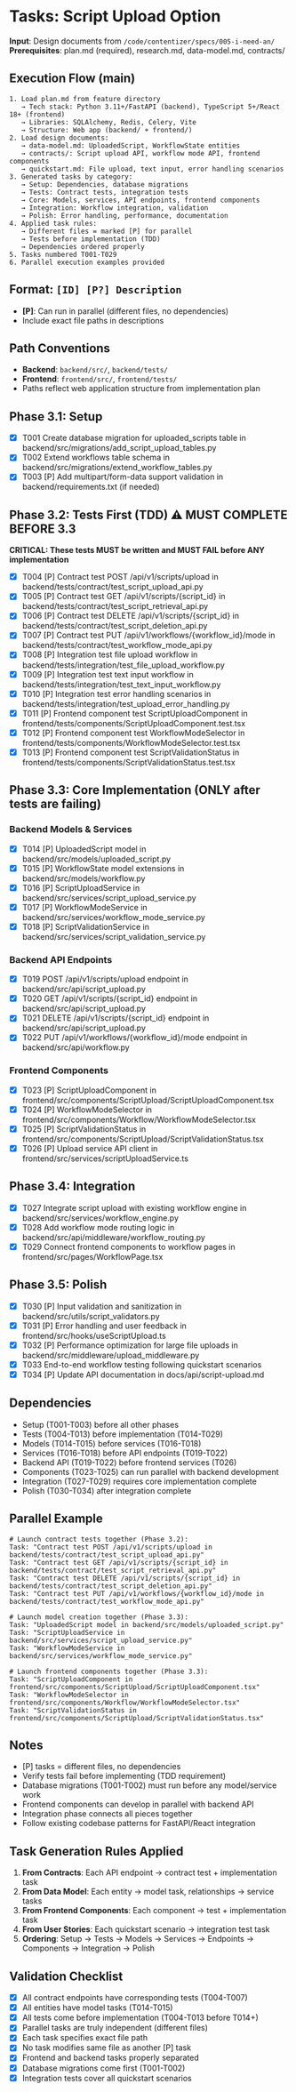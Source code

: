# Tasks: Script Upload Option

**Input**: Design documents from `/code/contentizer/specs/005-i-need-an/`
**Prerequisites**: plan.md (required), research.md, data-model.md, contracts/

## Execution Flow (main)
```
1. Load plan.md from feature directory
   → Tech stack: Python 3.11+/FastAPI (backend), TypeScript 5+/React 18+ (frontend)
   → Libraries: SQLAlchemy, Redis, Celery, Vite
   → Structure: Web app (backend/ + frontend/)
2. Load design documents:
   → data-model.md: UploadedScript, WorkflowState entities
   → contracts/: Script upload API, workflow mode API, frontend components
   → quickstart.md: File upload, text input, error handling scenarios
3. Generated tasks by category:
   → Setup: Dependencies, database migrations
   → Tests: Contract tests, integration tests
   → Core: Models, services, API endpoints, frontend components
   → Integration: Workflow integration, validation
   → Polish: Error handling, performance, documentation
4. Applied task rules:
   → Different files = marked [P] for parallel
   → Tests before implementation (TDD)
   → Dependencies ordered properly
5. Tasks numbered T001-T029
6. Parallel execution examples provided
```

## Format: `[ID] [P?] Description`
- **[P]**: Can run in parallel (different files, no dependencies)
- Include exact file paths in descriptions

## Path Conventions
- **Backend**: `backend/src/`, `backend/tests/`
- **Frontend**: `frontend/src/`, `frontend/tests/`
- Paths reflect web application structure from implementation plan

## Phase 3.1: Setup
- [x] T001 Create database migration for uploaded_scripts table in backend/src/migrations/add_script_upload_tables.py
- [x] T002 Extend workflows table schema in backend/src/migrations/extend_workflow_tables.py
- [x] T003 [P] Add multipart/form-data support validation in backend/requirements.txt (if needed)

## Phase 3.2: Tests First (TDD) ⚠️ MUST COMPLETE BEFORE 3.3
**CRITICAL: These tests MUST be written and MUST FAIL before ANY implementation**
- [x] T004 [P] Contract test POST /api/v1/scripts/upload in backend/tests/contract/test_script_upload_api.py
- [x] T005 [P] Contract test GET /api/v1/scripts/{script_id} in backend/tests/contract/test_script_retrieval_api.py
- [x] T006 [P] Contract test DELETE /api/v1/scripts/{script_id} in backend/tests/contract/test_script_deletion_api.py
- [x] T007 [P] Contract test PUT /api/v1/workflows/{workflow_id}/mode in backend/tests/contract/test_workflow_mode_api.py
- [x] T008 [P] Integration test file upload workflow in backend/tests/integration/test_file_upload_workflow.py
- [x] T009 [P] Integration test text input workflow in backend/tests/integration/test_text_input_workflow.py
- [x] T010 [P] Integration test error handling scenarios in backend/tests/integration/test_upload_error_handling.py
- [x] T011 [P] Frontend component test ScriptUploadComponent in frontend/tests/components/ScriptUploadComponent.test.tsx
- [x] T012 [P] Frontend component test WorkflowModeSelector in frontend/tests/components/WorkflowModeSelector.test.tsx
- [x] T013 [P] Frontend component test ScriptValidationStatus in frontend/tests/components/ScriptValidationStatus.test.tsx

## Phase 3.3: Core Implementation (ONLY after tests are failing)
### Backend Models & Services
- [x] T014 [P] UploadedScript model in backend/src/models/uploaded_script.py
- [x] T015 [P] WorkflowState model extensions in backend/src/models/workflow.py
- [x] T016 [P] ScriptUploadService in backend/src/services/script_upload_service.py
- [x] T017 [P] WorkflowModeService in backend/src/services/workflow_mode_service.py
- [x] T018 [P] ScriptValidationService in backend/src/services/script_validation_service.py

### Backend API Endpoints
- [x] T019 POST /api/v1/scripts/upload endpoint in backend/src/api/script_upload.py
- [x] T020 GET /api/v1/scripts/{script_id} endpoint in backend/src/api/script_upload.py
- [x] T021 DELETE /api/v1/scripts/{script_id} endpoint in backend/src/api/script_upload.py
- [x] T022 PUT /api/v1/workflows/{workflow_id}/mode endpoint in backend/src/api/workflow.py

### Frontend Components
- [x] T023 [P] ScriptUploadComponent in frontend/src/components/ScriptUpload/ScriptUploadComponent.tsx
- [x] T024 [P] WorkflowModeSelector in frontend/src/components/Workflow/WorkflowModeSelector.tsx
- [x] T025 [P] ScriptValidationStatus in frontend/src/components/ScriptUpload/ScriptValidationStatus.tsx
- [x] T026 [P] Upload service API client in frontend/src/services/scriptUploadService.ts

## Phase 3.4: Integration
- [x] T027 Integrate script upload with existing workflow engine in backend/src/services/workflow_engine.py
- [x] T028 Add workflow mode routing logic in backend/src/api/middleware/workflow_routing.py
- [x] T029 Connect frontend components to workflow pages in frontend/src/pages/WorkflowPage.tsx

## Phase 3.5: Polish
- [x] T030 [P] Input validation and sanitization in backend/src/utils/script_validators.py
- [x] T031 [P] Error handling and user feedback in frontend/src/hooks/useScriptUpload.ts
- [x] T032 [P] Performance optimization for large file uploads in backend/src/middleware/upload_middleware.py
- [x] T033 End-to-end workflow testing following quickstart scenarios
- [x] T034 [P] Update API documentation in docs/api/script-upload.md

## Dependencies
- Setup (T001-T003) before all other phases
- Tests (T004-T013) before implementation (T014-T029)
- Models (T014-T015) before services (T016-T018)
- Services (T016-T018) before API endpoints (T019-T022)
- Backend API (T019-T022) before frontend services (T026)
- Components (T023-T025) can run parallel with backend development
- Integration (T027-T029) requires core implementation complete
- Polish (T030-T034) after integration complete

## Parallel Example
```
# Launch contract tests together (Phase 3.2):
Task: "Contract test POST /api/v1/scripts/upload in backend/tests/contract/test_script_upload_api.py"
Task: "Contract test GET /api/v1/scripts/{script_id} in backend/tests/contract/test_script_retrieval_api.py"
Task: "Contract test DELETE /api/v1/scripts/{script_id} in backend/tests/contract/test_script_deletion_api.py"
Task: "Contract test PUT /api/v1/workflows/{workflow_id}/mode in backend/tests/contract/test_workflow_mode_api.py"

# Launch model creation together (Phase 3.3):
Task: "UploadedScript model in backend/src/models/uploaded_script.py"
Task: "ScriptUploadService in backend/src/services/script_upload_service.py"
Task: "WorkflowModeService in backend/src/services/workflow_mode_service.py"

# Launch frontend components together (Phase 3.3):
Task: "ScriptUploadComponent in frontend/src/components/ScriptUpload/ScriptUploadComponent.tsx"
Task: "WorkflowModeSelector in frontend/src/components/Workflow/WorkflowModeSelector.tsx"
Task: "ScriptValidationStatus in frontend/src/components/ScriptUpload/ScriptValidationStatus.tsx"
```

## Notes
- [P] tasks = different files, no dependencies
- Verify tests fail before implementing (TDD requirement)
- Database migrations (T001-T002) must run before any model/service work
- Frontend components can develop in parallel with backend API
- Integration phase connects all pieces together
- Follow existing codebase patterns for FastAPI/React integration

## Task Generation Rules Applied
1. **From Contracts**: Each API endpoint → contract test + implementation task
2. **From Data Model**: Each entity → model task, relationships → service tasks
3. **From Frontend Components**: Each component → test + implementation task
4. **From User Stories**: Each quickstart scenario → integration test task
5. **Ordering**: Setup → Tests → Models → Services → Endpoints → Components → Integration → Polish

## Validation Checklist
- [x] All contract endpoints have corresponding tests (T004-T007)
- [x] All entities have model tasks (T014-T015)
- [x] All tests come before implementation (T004-T013 before T014+)
- [x] Parallel tasks are truly independent (different files)
- [x] Each task specifies exact file path
- [x] No task modifies same file as another [P] task
- [x] Frontend and backend tasks properly separated
- [x] Database migrations come first (T001-T002)
- [x] Integration tests cover all quickstart scenarios